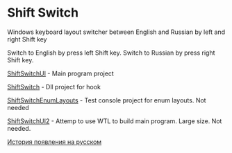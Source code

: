 # Shift Switch
Windows keyboard layout switcher between English and Russian by left and right Shift key


Switch to English by press left Shift key. Switch to Russian by press right Shift key.

[ShiftSwitchUI](https://github.com/alezhu/Shift-Switch/tree/main/ShiftSwitchUI) - Main program project

[ShiftSwitch](https://github.com/alezhu/Shift-Switch/tree/main/ShiftSwitch) - Dll project for hook

[ShiftSwitchEnumLayouts](https://github.com/alezhu/Shift-Switch/tree/main/ShiftSwitchEnumLayouts) - Test console project for enum layouts. Not needed

[ShiftSwitchUI2](https://github.com/alezhu/Shift-Switch/tree/main/ShiftSwitchUI2) - Attemp to use WTL to build main program. Large size. Not needed.

[История появления на русском](https://az-spb-ru.livejournal.com/46426.html)
